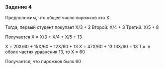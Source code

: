 ### Задание 4

Предположим, что общее число пирожков это X.

Тогда, первый студент покупает X/3 + 2
Второй: X/4 + 3
Третий: X/5 + 8

Получается X = X/3 + X/4 + X/5 + 13

X = 20X/60 + 15X/60 + 12X/60 + 13
X = 47X/60 + 13
13X/60 = 13
Т.к. в обоих частях уравнения 13, то X = 60

Получается, что пирожков было 60
